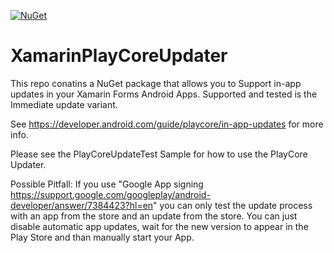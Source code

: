 [![NuGet](https://img.shields.io/badge/Nuget-1.0.0-blue.svg)](https://www.nuget.org/packages/PlayCore/)
# XamarinPlayCoreUpdater
This repo conatins a NuGet package that allows you to Support in-app updates in your Xamarin Forms Android Apps.
Supported and tested is the Immediate update variant.

See https://developer.android.com/guide/playcore/in-app-updates for more info.
 
Please see the PlayCoreUpdateTest Sample for how to use the PlayCore Updater.

Possible Pitfall:
If you use "Google App signing https://support.google.com/googleplay/android-developer/answer/7384423?hl=en" you can only test the update process with an app from the store and an update from the store.
You can just disable automatic app updates, wait for the new version to appear in the Play Store and than manually start your App.
